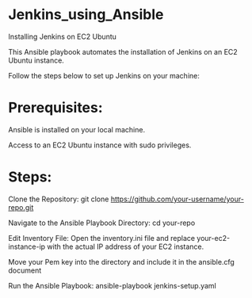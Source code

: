 # Jenkins_using_Ansible
Installing Jenkins on EC2 Ubuntu


This Ansible playbook automates the installation of Jenkins on an EC2 Ubuntu instance.

Follow the steps below to set up Jenkins on your machine:

# Prerequisites:

Ansible is installed on your local machine.


Access to an EC2 Ubuntu instance with sudo privileges.

# Steps:

Clone the Repository: git clone https://github.com/your-username/your-repo.git


Navigate to the Ansible Playbook Directory: cd your-repo


Edit Inventory File: Open the inventory.ini file and replace your-ec2-instance-ip with the actual IP address of your EC2 instance.


Move your Pem key into the directory and include it in the ansible.cfg document 


Run the Ansible Playbook: ansible-playbook jenkins-setup.yaml

